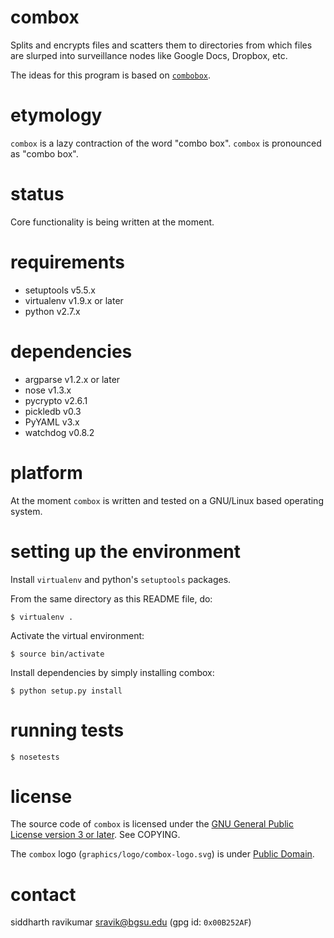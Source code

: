 <!-- -*- mode: markdown; -*- -->

# combox

Splits and encrypts files and scatters them to directories from which
files are slurped into surveillance nodes like Google Docs, Dropbox,
etc.

The ideas for this program is based on [`combobox`][1].

[1]: https://bitbucket.org/bgsucodeloverslab/combobox

# etymology

`combox` is a lazy contraction of the word "combo box". `combox` is
pronounced as "combo box".

# status

Core functionality is being written at the moment.

# requirements

* setuptools v5.5.x
* virtualenv v1.9.x or later
* python v2.7.x

# dependencies

* argparse v1.2.x or later
* nose v1.3.x
* pycrypto v2.6.1
* pickledb v0.3
* PyYAML v3.x
* watchdog v0.8.2

# platform

At the moment `combox` is written and tested on a GNU/Linux based
operating system.

# setting up the environment

Install `virtualenv` and python's `setuptools` packages.

From the same directory as this README file, do:

    $ virtualenv .

Activate the virtual environment:

    $ source bin/activate

Install dependencies by simply installing combox:

    $ python setup.py install

# running tests

    $ nosetests

# license

The source code of `combox` is licensed under the [GNU General Public
License version 3 or later][gpl]. See COPYING.

The `combox` logo (`graphics/logo/combox-logo.svg`) is under [Public Domain][pd].

[gpl]: https://gnu.org/licenses/gpl-3.0.txt
[pd]: https://creativecommons.org/publicdomain/zero/1.0/

# contact

siddharth ravikumar <sravik@bgsu.edu> (gpg id: `0x00B252AF`)
